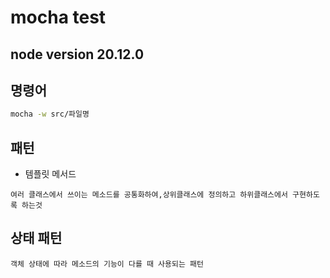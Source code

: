 # mocha test

## node version 20.12.0

## 명령어

```bash
mocha -w src/파일명
```

## 패턴

- 템플릿 메서드

```
여러 클래스에서 쓰이는 메소드를 공통화하여,상위클래스에 정의하고 하위클래스에서 구현하도록 하는것
```

## 상태 패턴

```
객체 상태에 따라 메소드의 기능이 다를 때 사용되는 패턴
```
